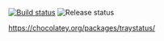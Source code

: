 [![Build status](https://dev.azure.com/bc3tech/BC3%20Technologies/_apis/build/status/Chocolatey/TrayStatus-CI)](https://dev.azure.com/bc3tech/BC3%20Technologies/_build/latest?definitionId=50)
![Release status](https://vsrm.dev.azure.com/bc3tech/_apis/public/Release/badge/79e53d26-6803-46ff-9698-eef27a9a92ac/6/6)

https://chocolatey.org/packages/traystatus/
